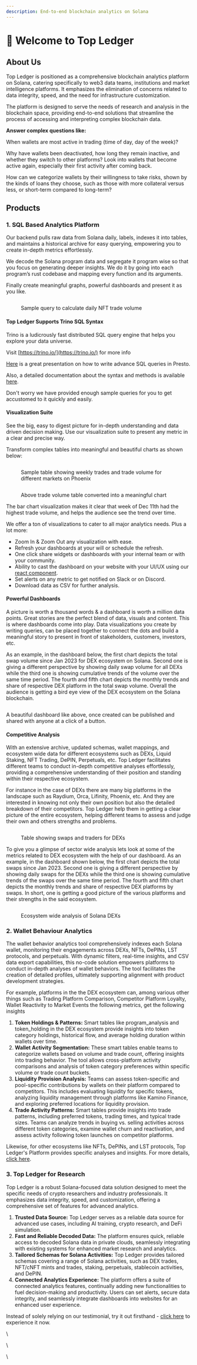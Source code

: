 ```yaml
---
description: End-to-end blockchain analytics on Solana
---
```


# 👋 Welcome to Top Ledger

## About Us

Top Ledger is positioned as a comprehensive blockchain analytics platform on Solana, catering specifically to web3 data teams, institutions and market intelligence platforms. It emphasizes the elimination of concerns related to data integrity, speed, and the need for infrastructure customization.

The platform is designed to serve the needs of research and analysis in the blockchain space, providing end-to-end solutions that streamline the process of accessing and interpreting complex blockchain data.

**Answer complex questions like:**

When wallets are most active in trading (time of day, day of the week)?

Why have wallets been deactivated, how long they remain inactive, and whether they switch to other platforms? Look into wallets that become active again, especially their first activity after coming back.

How can we categorize wallets by their willingness to take risks, shown by the kinds of loans they choose, such as those with more collateral versus less, or short-term compared to long-term?

## Products

### 1. SQL Based Analytics Platform

Our backend pulls raw data from Solana daily, labels, indexes it into tables, and maintains a historical archive for easy querying, empowering you to create in-depth metrics effortlessly.

We decode the Solana program data and segregate it program wise so that you focus on generating deeper insights. We do it by going into each program’s rust codebase and mapping every function and its arguments.

Finally create meaningful graphs, powerful dashboards and present it as you like.

<figure><img src=".gitbook/assets/Screenshot 2024-02-23 at 6.08.37 PM.png" alt=""><figcaption><p>Sample query to calculate daily NFT trade volume</p></figcaption></figure>

#### Top Ledger Supports Trino SQL Syntax

Trino is a ludicrously fast distributed SQL query engine that helps you explore your data universe.

Visit [https://trino.io/](https://trino.io/) for more info

[Here](https://www.starburst.io/wp-content/uploads/2020/07/Presto-Training-Series-Advanced-SQL-Features-in-Presto.pdf) is a great presentation on how to write advance SQL queries in Presto.

Also, a detailed documentation about the syntax and methods is available [here](https://trino.io/docs/current/).

Don't worry we have provided enough sample queries for you to get accustomed to it quickly and easily.

#### Visualization Suite

See the big, easy to digest picture for in-depth understanding and data driven decision making. Use our visualization suite to present any metric in a clear and precise way.

Transform complex tables into meaningful and beautiful charts as shown below:&#x20;

<figure><img src=".gitbook/assets/Screenshot 2024-02-23 at 6.28.02 PM.png" alt=""><figcaption><p>Sample table showing weekly trades and trade volume for different markets on Phoenix</p></figcaption></figure>

<figure><img src=".gitbook/assets/Screenshot 2024-02-23 at 6.34.15 PM.png" alt=""><figcaption><p>Above trade volume table converted into a meaningful chart</p></figcaption></figure>

The bar chart visualization makes it clear that week of Dec 11th  had the highest trade volume, and helps the audience see the trend over time.

We offer a ton of visualizations to cater to all major analytics needs. Plus a lot more:

* Zoom In & Zoom Out any visualization with ease.
* Refresh your dashboards at your will or schedule the refresh.
* One click share widgets or dashboards with your internal team or with your community.
* Ability to cast the dashboard on your website with your UI/UX  using our [react component](developer-docs/integrate-topledger-dashboards.md).
* Set alerts on any metric to get notified on Slack or on Discord.
* Download data as CSV for further analysis.

#### Powerful Dashboards

A picture is worth a thousand words & a dashboard is worth a million data points. Great stories are the perfect blend of data, visuals and content. This is where dashboards come into play. Data visualizations you create by writing queries, can be placed together to connect the dots and build a meaningful story to present in front of stakeholders, customers, investors, etc.

As an example, in the dashboard below, the first chart depicts the total swap volume since Jan 2023 for DEX ecosystem on Solana. Second one is giving a different perspective by showing daily swap volume for all DEXs while the third one is showing cumulative trends of the volume over the same time period. The fourth and fifth chart depicts the monthly trends and share of respective DEX platform in the total swap volume.  Overall the audience is getting a bird eye view of the DEX ecosystem on the Solana blockchain.

<figure><img src=".gitbook/assets/Screenshot 2024-02-23 at 6.37.49 PM.png" alt=""><figcaption></figcaption></figure>

A beautiful dashboard like above, once created can be published and shared with anyone at a click of a button.

#### Competitive Analysis

With an extensive archive, updated schemas,  wallet mappings, and ecosystem wide data for different ecosystems such as DEXs, Liquid Staking, NFT Trading, DePIN, Perpetuals, etc. Top Ledger facilitates different teams to conduct in-depth competitive analyses effortlessly, providing a comprehensive understanding of their position and standing within their respective ecosystem.

For instance in the case of DEXs there are many big platforms in the landscape such as Raydium, Orca,  Lifinity, Phoenix, etc. And they are interested in knowing not only their own position but also the detailed breakdown of their competitors. Top Ledger help them in getting a clear picture of the entire ecosystem, helping different teams to assess and judge their own and others strengths and problems.&#x20;

<figure><img src=".gitbook/assets/Screenshot 2024-02-24 at 5.19.13 PM.png" alt=""><figcaption><p>Table showing swaps and traders for DEXs</p></figcaption></figure>

To give you a glimpse of sector wide analysis lets look at some of  the metrics related to DEX ecosystem with the help of our dashboard. As an example, in the dashboard shown below, the first chart depicts the total swaps since Jan 2023. Second one is giving a different perspective by showing daily swaps for the DEXs while the third one is showing cumulative trends of the swaps over the same time period. The fourth and fifth chart depicts the monthly trends and share of respective DEX platforms by swaps.  In short, one is getting a good picture of the various platforms and their strengths in the said ecosystem.

<figure><img src=".gitbook/assets/Screenshot 2024-02-24 at 5.14.26 PM.png" alt=""><figcaption><p>Ecosystem wide analysis of Solana DEXs</p></figcaption></figure>

### 2. Wallet Behaviour Analytics

The wallet behavior analytics tool comprehensively indexes each Solana wallet, monitoring their engagements across DEXs, NFTs, DePINs, LST protocols, and perpetuals. With dynamic filters, real-time insights, and CSV data export capabilities, this no-code solution empowers platforms to conduct in-depth analyses of wallet behaviors. The tool facilitates the creation of detailed profiles, ultimately supporting alignment with product development strategies.

For example, platforms in the  the DEX ecosystem can, among various other things such as Trading Platform Comparison, Competitor Platform Loyalty, Wallet Reactivity to Market Events  the following metrics, get the following insights

1. **Token Holdings & Patterns:** Smart tables like program\_analysis and token\_holding in the DEX ecosystem provide insights into token category holdings, historical flow, and average holding duration within wallets over time.
2. **Wallet Activity Segmentation:** These smart tables enable teams to categorize wallets based on volume and trade count, offering insights into trading behavior. The tool allows cross-platform activity comparisons and analysis of token category preferences within specific volume or trade count buckets.
3. **Liquidity Provision Analysis:** Teams can assess token-specific and pool-specific contributions by wallets on their platform compared to competitors. This includes evaluating liquidity for specific tokens, analyzing liquidity management through platforms like Kamino Finance, and exploring preferred locations for liquidity provision.
4. **Trade Activity Patterns:** Smart tables provide insights into trade patterns, including preferred tokens, trading times, and typical trade sizes. Teams can analyze trends in buying vs. selling activities across different token categories, examine wallet churn and reactivation, and assess activity following token launches on competitor platforms.

Likewise, for other ecosystems like NFTs, DePINs, and LST protocols, Top Ledger's Platform provides specific analyses and insights. For more details, [click here](https://stitch-shape-34f.notion.site/Wallet-behaviour-analytics-3b3e89e594ec453a8a6b29ff6110eebf).

### 3. Top Ledger for Research

Top Ledger is a robust Solana-focused data solution designed to meet the specific needs of crypto researchers and industry professionals. It emphasizes data integrity, speed, and customization, offering a comprehensive set of features for advanced analytics.

1. **Trusted Data Source:** Top Ledger serves as a reliable data source for advanced use cases, including AI training, crypto research, and DeFi simulation.
2. **Fast and Reliable Decoded Data:** The platform ensures quick, reliable access to decoded Solana data in private clouds, seamlessly integrating with existing systems for enhanced market research and analytics.
3. **Tailored Schemas for Solana Activities:** Top Ledger provides tailored schemas covering a range of Solana activities, such as DEX trades, NFT/cNFT mints and trades, staking, perpetuals, stablecoin activities, and DePIN.
4. **Connected Analytics Experience:** The platform offers a suite of connected analytics features, continually adding new functionalities to fuel decision-making and productivity. Users can set alerts, secure data integrity, and seamlessly integrate dashboards into websites for an enhanced user experience.

Instead of solely relying on our testimonial, try it out firsthand - [click here](https://topledger.xyz/research) to experience it now.

\


\


\












